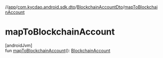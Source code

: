 //[app](../../../index.md)/[com.kycdao.android.sdk.dto](../index.md)/[BlockchainAccountDto](index.md)/[mapToBlockchainAccount](map-to-blockchain-account.md)

# mapToBlockchainAccount

[androidJvm]\
fun [mapToBlockchainAccount](map-to-blockchain-account.md)(): [BlockchainAccount](../../com.kycdao.android.sdk.model/-blockchain-account/index.md)
